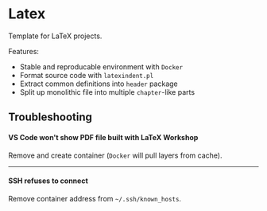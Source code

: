 # Latex

Template for LaTeX projects.

Features:
* Stable and reproducable environment with `Docker`
* Format source code with `latexindent.pl`
* Extract common definitions into `header` package
* Split up monolithic file into multiple `chapter`-like parts

## Troubleshooting

#### VS Code won't show PDF file built with LaTeX Workshop

Remove and create container (`Docker` will pull layers from cache).

---

#### SSH refuses to connect

Remove container address from `~/.ssh/known_hosts`.
